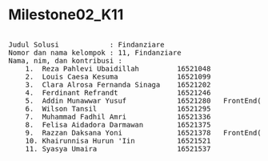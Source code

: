 # Milestone02_K11
<pre>

Judul Solusi            : Findanziare
Nomor dan nama kelompok : 11, Findanziare 
Nama, nim, dan kontribusi : 
    1.  Reza Pahlevi Ubaidillah         16521048             
    2.  Louis Caesa Kesuma              16521099            
    3.  Clara Alrosa Fernanda Sinaga    16521202             
    4.  Ferdinant Refrandt              16521246               
    5.  Addin Munawwar Yusuf            16521280   FrontEnd(feed, search)            
    6.  Wilson Tansil                   16521295               
    7.  Muhammad Fadhil Amri            16521336               
    8.  Felisa Aidadora Darmawan        16521375               
    9.  Razzan Daksana Yoni             16521378   FrontEnd(post_project,project_detail,home)
    10. Khairunnisa Hurun 'Iin          16521521               
    11. Syasya Umaira                   16521537                  
</pre>
